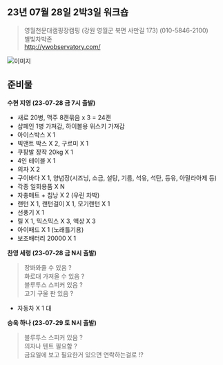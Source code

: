 ## 23년 07월 28일 2박3일 워크숍
> 영월천문대캠핑장캠핑 (강원 영월군 북면 사만길 173) (010-5846-2100)<br>
> 별빛차박존<br>
> http://ywobservatory.com/<br>

![이미지](/1.png)


## 준비물

**수현 지영 (23-07-28 금 7시 출발)**
- 새로 20병, 맥주 8캔묶음 x 3 = 24캔
- 샴페인 1병 가져감, 하이볼용 위스키 가져감
- 아이스박스 X 1
- 빅앤트 박스 X 2, 구르미 X 1
- 쿠팡발 장작 20kg X 1
- 4인 테이블 X 1
- 의자 X 2 
- 구이바다 X 1, 양념장(시즈닝, 소금, 설탕, 기름, 석유, 석탄, 등유, 아밀라아제 등)
- 각종 일회용품 X N
- 자충매트 + 침낭 X 2 (우린 차박)
- 랜턴 X 1, 랜턴걸이 X 1, 모기랜턴 X 1 
- 선풍기 X 1 
- 릴 X 1, 믹스믹스 X 3, 액상 X 3
- 아이패드 X 1 (노래틀기용)
- 보조배터리 20000 X 1

**찬영 세령 (23-07-28 금 N시 출발)**
> 장봐와줄 수 있음 ? <br>
> 화로대 가져올 수 있음 ?<br>
> 블루투스 스피커 있음 ? <br>
> 고기 구울 판 있음 ? <br>
- 자동차 X 1 대

**승욱 하나 (23-07-29 토 N시 출발)**
> 블루투스 스피커 있음 ?<br>
> 의자나 텐트 필요함 ? <br>
> 금요일에 보고 필요한거 있으면 연락하는걸로 !?<br>
